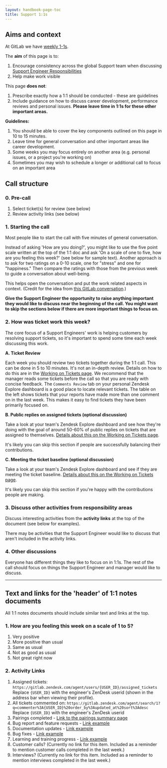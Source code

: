 ```yaml
---
layout: handbook-page-toc
title: Support 1:1s
---
```


## Aims and context

At GitLab we have [weekly 1-1s](https://about.gitlab.com/handbook/leadership/1-1/).

The **aim** of this page is to:

1. Encourage consistency across the global Support team when discussing [Support Engineer Responsibilities](/handbook/support/support-engineer-responsibilities.html)
1. Help make work visible

This page **does not**:

1. Prescribe exactly how a 1:1 should be conducted - these are guidelines
1. Include guidance on how to discuss career development, performance reviews and personal issues. **Please leave time in 1:1s for these other important areas.**

**Guidelines:**

1. You should be able to cover the key components outlined on this page in 10 to 15 minutes.
1. Leave time for general conversation and other important areas like career development.
1. Some weeks you may focus entirely on another area (e.g. personal issues, or a project you're working on)
1. Sometimes you may wish to schedule a longer or additional call to focus on an important area

## Call structure

### 0. Pre-call

1. Select ticket(s) for review (see below)
1. Review activity links (see below)

### 1. Starting the call

Most people like to start the call with five minutes of general conversation.

Instead of asking 'How are you doing?', you might like to use the five point scale written at the top of the 1:1 doc and ask 'On a scale of one to five, how are you feeling this week?' (see below for sample text). Another approach is to ask for two ratings on a 0-10 scale, one for "stress" and one for "happiness." Then compare the ratings with those from the previous week to guide a conversation about well-being.

This helps open the conversation and put the work related aspects in context. (Credit for the idea from [this GitLab conversation](https://twitter.com/gitlab/status/1244728191069171716).)

**Give the Support Engineer the opportunity to raise anything important they would like to discuss near the beginning of the call. You might want to skip the sections below if there are more important things to focus on.**

### 2. How was ticket work this week?

The core focus of a Support Engineers' work is helping customers by resolving support tickets, so it's important to spend some time each week discussing this work.

**A. Ticket Review**

Each week you should review two tickets together during the 1:1 call. This can be done in 5 to 10 minutes. It's not an in-depth review. Details on how to do this are in the [Working on Tickets page](/handbook/support/workflows/working-on-tickets.html#1-weekly-ticket-review). We recommend that the manager reads some tickets before the call so that you are ready with concise feedback. The `Comments Review` tab on your personal Zendesk Explore dashboard is a good place to locate relevant tickets. The table on the left shows tickets that your reports have made more than one comment on in the last week. This makes it easy to find tickets they have been primarily focused on.

**B. Public replies on assigned tickets (optional discussion)**

Take a look at your team's Zendesk Explore dashboard and see how they're doing with the goal of around 50-60% of public replies on tickets that are assigned to themselves. [Details about this on the Working on Tickets page](/handbook/support/workflows/working-on-tickets.html#2-public-replies-on-your-assigned-tickets).

It's likely you can skip this section if people are successfully balancing their contributions.

**C. Meeting the ticket baseline (optional discussion)**

Take a look at your team's Zendesk Explore dashboard and see if they are meeting the ticket baseline. [Details about this on the Working on Tickets page](/handbook/support/workflows/working-on-tickets.html#3-meet-the-ticket-baseline).

It's likely you can skip this section if you're happy with the contributions people are making.

### 3. Discuss other activities from responsibility areas

Discuss interesting activities from the **activity links** at the top of the document (see below for examples).

There may be activities that the Support Engineer would like to discuss that aren't included in the activity links.

### 4. Other discussions

Everyone has different things they like to focus on in 1:1s. The rest of the call should focus on things the Support Engineer and manager would like to discuss.

---

## Text and links for the 'header' of 1:1 notes documents

All 1:1 notes documents should include similar text and links at the top.

### 1. How are you feeling this week on a scale of 1 to 5?

1. Very positive
1. More positive than usual
1. Same as usual
1. Not as good as usual
1. Not great right now

### 2. Activity Links

1. Assigned tickets: `https://gitlab.zendesk.com/agent/users/{USER_ID}/assigned_tickets` Replace `{USER_ID}` with the engineer's ZenDesk userid (shown in the address bar when viewing their profile).
1. All tickets commented on: `https://gitlab.zendesk.com/agent/search/1?q=commenter%3A{USER_ID}%20order_by%3Aupdated_at%20sort%3Adesc` Replace `{USER_ID}` with the engineer's ZenDesk userid
1. Pairings completed - [Link to the pairings summary page](https://gitlab-com.gitlab.io/support/support-pairing/)
1. Bug report and feature requests - [Link example](/handbook/support/support-engineer-responsibilities.html#6-create-and-update-issues-for-bugs-and-feature-requests-weekly)
1. Documentation updates - [Link example](/handbook/support/support-engineer-responsibilities.html#7-improve-documentation-and-publicly-share-knowledge-weekly)
1. Bug fixes - [Link example](/handbook/support/support-engineer-responsibilities.html#8-fix-gitlab-bugs-and-create-features-occasionally)
1. Learning and training progress - [Link example](/handbook/support/support-engineer-responsibilities.html#11-develop-your-skills-through-learning-and-training-weekly)
1. Customer calls? (Currently no link for this item. Included as a reminder to mention customer calls completed in the last week.)
1. Interviews? (Currently no link for this item. Included as a reminder to mention interviews completed in the last week.)
